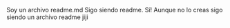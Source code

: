 Soy un archivo readme.md
Sigo siendo readme.
Sí! Aunque no lo creas sigo siendo un archivo readme jiji